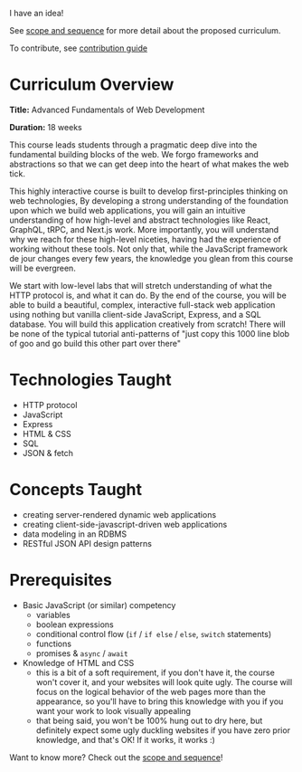 I have an idea!

See [scope and sequence](./SCOPE_AND_SEQUENCE.md) for more detail about the
proposed curriculum.

To contribute, see [contribution guide](./CONTRIBUTING.md)

# Curriculum Overview

**Title:** Advanced Fundamentals of Web Development

**Duration:** 18 weeks

This course leads students through a pragmatic deep dive into the fundamental
building blocks of the web. We forgo frameworks and abstractions so that we can
get deep into the heart of what makes the web tick.

This highly interactive course is built to develop first-principles thinking on
web technologies, By developing a strong understanding of the foundation upon
which we build web applications, you will gain an intuitive understanding of
how high-level and abstract technologies like React, GraphQL, tRPC, and Next.js
work. More importantly, you will understand why we reach for these high-level
niceties, having had the experience of working without these tools. Not only
that, while the JavaScript framework de jour changes every few years, the
knowledge you glean from this course will be evergreen.

We start with low-level labs that will stretch understanding of what the HTTP
protocol is, and what it can do. By the end of the course, you will be able to
build a beautiful, complex, interactive full-stack web application using
nothing but vanilla client-side JavaScript, Express, and a SQL database. You
will build this application creatively from scratch! There will be none of the
typical tutorial anti-patterns of "just copy this 1000 line blob of goo and go
build this other part over there"

# Technologies Taught

- HTTP protocol
- JavaScript
- Express
- HTML & CSS
- SQL
- JSON & fetch

# Concepts Taught

- creating server-rendered dynamic web applications
- creating client-side-javascript-driven web applications
- data modeling in an RDBMS
- RESTful JSON API design patterns

# Prerequisites

- Basic JavaScript (or similar) competency
  - variables
  - boolean expressions
  - conditional control flow (`if` / `if else` / `else`, `switch` statements)
  - functions
  - promises & `async` / `await`
- Knowledge of HTML and CSS
  - this is a bit of a soft requirement, if you don't have it, the course won't
    cover it, and your websites will look quite ugly. The course will focus on
    the logical behavior of the web pages more than the appearance, so you'll
    have to bring this knowledge with you if you want your work to look
    visually appealing
  - that being said, you won't be 100% hung out to dry here, but definitely
    expect some ugly duckling websites if you have zero prior knowledge, and
    that's OK! If it works, it works :)

Want to know more? Check out the [scope and sequence](./SCOPE_AND_SEQUENCE.md)!
